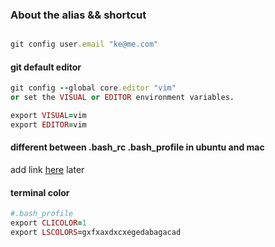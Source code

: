 ### About the alias && shortcut

```ruby

git config user.email "ke@me.com"  

```

#### git default editor

```ruby
git config --global core.editor "vim"
or set the VISUAL or EDITOR environment variables.

export VISUAL=vim
export EDITOR=vim
```


#### different between .bash_rc .bash_profile in ubuntu and mac

add link [here](#) later


#### terminal color

```ruby
#.bash_profile 
export CLICOLOR=1
export LSCOLORS=gxfxaxdxcxegedabagacad
```





